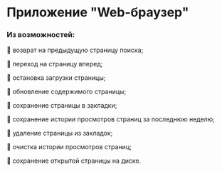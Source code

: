 # Приложение "Web-браузер"
### Из возможностей:
:frog: возврат на предыдущую страницу поиска;
  
:frog: переход на страницу вперед;
  
:frog: остановка загрузки страницы;
  
:frog: обновлениe содержимого страницы;
  
:frog: сохранение страницы в закладки;
  
:frog: сохранение истории просмотров страниц за последнюю неделю;
  
:frog: удаление страницы из закладок;
  
:frog: очистка истории просмотров страниц;
  
:frog: сохранение открытой страницы на диске. 
  
